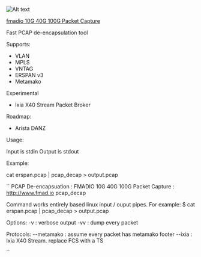 ![Alt text](http://fmad.io/analytics/logo_decap.png "fmadio pcap de-encapsulation utility")

[fmadio 10G 40G 100G Packet Capture](https://fmad.io)

Fast PCAP de-encapsulation tool

Supports:
- VLAN
- MPLS 
- VNTAG 
- ERSPAN v3
- Metamako

Experimental
- Ixia X40 Stream Packet Broker 

Roadmap:
- Arista DANZ

Usage:

Input is stdin
Output is stdout

Example:

cat erspan.pcap | pcap_decap > output.pcap

``
PCAP De-encapsuation : FMADIO 10G 40G 100G Packet Capture : http://www.fmad.io
pcap_decap

Command works entirely based linux input / ouput pipes.
For example:
$ cat erspan.pcap | pcap_decap > output.pcap

Options:
-v                 : verbose output
-vv                : dump every packet

Protocols:
--metamako         : assume every packet has metamako footer
--ixia             : Ixia X40 Stream. replace FCS with a TS

``
